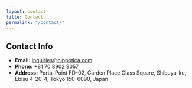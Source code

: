 ```yaml
---
layout: contact
title: Contact
permalink: "/contact/"
---
```


## Contact Info

- **Email:** <a href="mailto:info@nippotica.com">inquiries@nippotica.com</a>
- **Phone:** +81 70 8902 8057
- **Address:** Portal Point FD-02, Garden Place Glass Square, Shibuya-ku, Ebisu 4-20-4, Tokyo 150-6090, Japan
